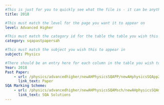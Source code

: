 ```yaml
---
#This is just for you to quickly see what the file is - it can be anything you want
title: 2018

#This must match the level for the page you want it to appear on
level: Advanced Higher

#This must match the category id for the table the table you wish this to appear in
category: sqapastpapersah

#This must match the subject you wish this to appear in
subject: Physics

#There should be an entry here for each column in the table you wish to populate:
Year: 2018
Past Paper:
    - url: /physics/advancedhigher/newAHPhysicsSQAPP/newAHphysicsSQApp2018.pdf
      link_text: Paper
SQA Marking Scheme:
    - url: /physics/advancedhigher/newAHPhysicsSQAMsch/newAHphysicsSQAmsch2018.pdf
      link_text: SQA Solutions
---
```


